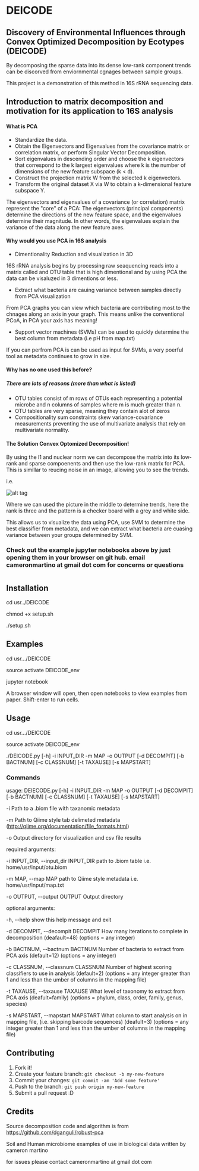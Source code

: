 # DEICODE
## Discovery of Environmental Influences through Convex Optimized Decomposition by Ecotypes (DEICODE) 

By decomposing the sparse data into its dense low-rank component trends can be discorved from enviornmental cgnages between sample groups.

This project is a demonstration of this method in 16S rRNA sequencing data. 

## Introduction to matrix decomposition and motivation for its application to 16S analysis 

#### What is PCA
* Standardize the data.
* Obtain the Eigenvectors and Eigenvalues from the covariance matrix or correlation matrix, or perform Singular Vector Decomposition.
* Sort eigenvalues in descending order and choose the k eigenvectors that correspond to the k largest eigenvalues where k is the number of dimensions of the new feature subspace (k < d).
* Construct the projection matrix W from the selected k eigenvectors.
* Transform the original dataset X via W to obtain a k-dimensional feature subspace Y.

The eigenvectors and eigenvalues of a covariance (or correlation) matrix represent the "core" of a PCA: The eigenvectors (principal components) determine the directions of the new feature space, and the eigenvalues determine their magnitude. In other words, the eigenvalues explain the variance of the data along the new feature axes.

#### Why would you use PCA in 16S analysis 

* Dimentionality Reduction and visualization in 3D

16S rRNA analysis begins by processing raw seaquencing reads into a matrix called and OTU table that is high dimentional and by using PCA the data can be visaluzed in 3 dimentions or less.

* Extract what bacteria are cauing variance between samples directly from PCA visualization 

From PCA graphs you can view which bacteria are contributing most to the chnages along an axis in your graph. This means unlike the conventional PCoA, in PCA your axis has meaning!

* Support vector machines (SVMs) can be used to quickly determine the best column from metadata (i.e pH from map.txt)

If you can perfrom PCA is can be used as input for SVMs, a very poerful tool as metadata continues to grow in size. 

#### Why has no one used this before?

##### There are lots of reasons (more than what is listed)

* OTU tables consist of m rows of OTUs each representing a potential microbe and n columns of samples where m is much greater than n. 
* OTU tables are very sparse, meaning they contain alot of zeros 
* Compositionality sum constraints skew variance-covariance measurements preventing the use of multivariate analysis that rely on multivariate normality. 

#### The Solution Convex Optomized Decomposition!

By using the l1 and nuclear norm we can decompose the matrix into its low-rank and sparse compoenents and then use the low-rank matrix for PCA. This is simillar to reucing noise in an image, allowing you to see the trends.

i.e. 

![alt tag](https://github.com/cjm007/DEICODE/blob/master/etc/decomp.png)

Where we can used the picture in the middle to determine trends, here the rank is three and the pattern is a checker board with a grey and white side. 

This allows us to visualize the data using PCA, use SVM to determine the best classifier from metadata, and we can extract what bacteria are cuasing variance between your groups determined by SVM. 

### Check out the example jupyter notebooks above by just opening them in your browser on git hub.  email cameronmartino at gmail dot com for concerns or questions

#
#
## Installation

cd usr../DEICODE

chmod +x setup.sh

./setup.sh

## Examples

cd usr.../DEICODE 

source activate DEICODE_env 

jupyter notebook 

A browser window will open, then open notebooks to view examples from paper. Shift-enter to run cells. 


## Usage

cd usr.../DEICODE 

source activate DEICODE_env 

./DEICODE.py [-h] -i INPUT_DIR -m MAP -o OUTPUT [-d DECOMPIT]
                   [-b BACTNUM] [-c CLASSNUM] [-t TAXAUSE] [-s MAPSTART]


### Commands 

usage: DEIECODE.py [-h] -i INPUT_DIR -m MAP -o OUTPUT [-d DECOMPIT]
                   [-b BACTNUM] [-c CLASSNUM] [-t TAXAUSE] [-s MAPSTART]

-i Path to a .biom file with taxanomic metadata 

-m Path to Qiime style tab delimeted metadata (http://qiime.org/documentation/file_formats.html)

-o Output directory for visualization and csv file results 


required arguments:

  -i INPUT_DIR, --input_dir INPUT_DIR
                        path to .biom table i.e. home/usr/input/otu.biom

  -m MAP, --map MAP     path to Qiime style metadata i.e.
                        home/usr/input/map.txt

  -o OUTPUT, --output OUTPUT
                        Output directory

optional arguments:

  -h, --help            show this help message and exit

  -d DECOMPIT, --decompit DECOMPIT
                        How many iterations to complete in decomposition
                        (deafault=48) (options = any integer)

  -b BACTNUM, --bactnum BACTNUM
                        Number of bacteria to extract from PCA axis
                        (default=12) (options = any integer)

  -c CLASSNUM, --classnum CLASSNUM
                        Number of highest scoring classifiers to use in
                        analysis (default=2) (options = any integer greater
                        than 1 and less than the umber of columns in the
                        mapping file)

  -t TAXAUSE, --taxause TAXAUSE
                        What level of taxonomy to extract from PCA axis
                        (deafult=family) (options = phylum, class, order,
                        family, genus, species)

  -s MAPSTART, --mapstart MAPSTART
                        What column to start analysis on in mapping file,
                        (i.e. skipping barcode sequences) (deafult=3) (options
                        = any integer greater than 1 and less than the umber
                        of columns in the mapping file)

## Contributing

1. Fork it!
2. Create your feature branch: `git checkout -b my-new-feature`
3. Commit your changes: `git commit -am 'Add some feature'`
4. Push to the branch: `git push origin my-new-feature`
5. Submit a pull request :D

## Credits

Source decomposition code and algorithm is from https://github.com/dganguli/robust-pca

Soil and Human microbiome examples of use in biological data written by cameron martino 

for issues please contact cameronmartino at gmail dot com 

